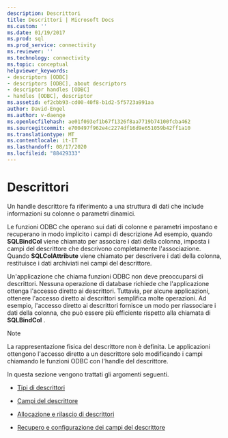 ```yaml
---
description: Descrittori
title: Descrittori | Microsoft Docs
ms.custom: ''
ms.date: 01/19/2017
ms.prod: sql
ms.prod_service: connectivity
ms.reviewer: ''
ms.technology: connectivity
ms.topic: conceptual
helpviewer_keywords:
- descriptors [ODBC]
- descriptors [ODBC], about descriptors
- descriptor handles [ODBC]
- handles [ODBC], descriptor
ms.assetid: ef2cbb93-cd00-40f8-b1d2-5f5723a991aa
author: David-Engel
ms.author: v-daenge
ms.openlocfilehash: ae01f093ef1b67f1326f8aa7719b74100fcba462
ms.sourcegitcommit: e700497f962e4c2274df16d9e651059b42ff1a10
ms.translationtype: MT
ms.contentlocale: it-IT
ms.lasthandoff: 08/17/2020
ms.locfileid: "88429333"
---
```

# <a name="descriptors"></a>Descrittori
Un handle descrittore fa riferimento a una struttura di dati che include informazioni su colonne o parametri dinamici.  
  
 Le funzioni ODBC che operano sui dati di colonne e parametri impostano e recuperano in modo implicito i campi di descrizione Ad esempio, quando **SQLBindCol** viene chiamato per associare i dati della colonna, imposta i campi del descrittore che descrivono completamente l'associazione. Quando **SQLColAttribute** viene chiamato per descrivere i dati della colonna, restituisce i dati archiviati nei campi del descrittore.  
  
 Un'applicazione che chiama funzioni ODBC non deve preoccuparsi di descrittori. Nessuna operazione di database richiede che l'applicazione ottenga l'accesso diretto ai descrittori. Tuttavia, per alcune applicazioni, ottenere l'accesso diretto ai descrittori semplifica molte operazioni. Ad esempio, l'accesso diretto ai descrittori fornisce un modo per riassociare i dati della colonna, che può essere più efficiente rispetto alla chiamata di **SQLBindCol** .  
  
> [!NOTE]  
>  La rappresentazione fisica del descrittore non è definita. Le applicazioni ottengono l'accesso diretto a un descrittore solo modificando i campi chiamando le funzioni ODBC con l'handle del descrittore.  
  
 In questa sezione vengono trattati gli argomenti seguenti.  
  
-   [Tipi di descrittori](../../../odbc/reference/develop-app/types-of-descriptors.md)  
  
-   [Campi del descrittore](../../../odbc/reference/develop-app/descriptor-fields.md)  
  
-   [Allocazione e rilascio di descrittori](../../../odbc/reference/develop-app/allocating-and-freeing-descriptors.md)  
  
-   [Recupero e configurazione dei campi del descrittore](../../../odbc/reference/develop-app/getting-and-setting-descriptor-fields.md)
